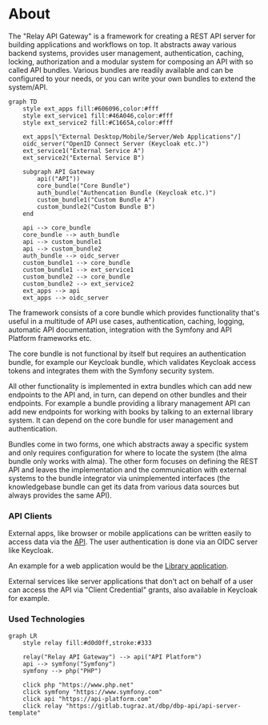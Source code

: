 # About

The "Relay API Gateway" is a framework for creating a REST API server for
building applications and workflows on top. It abstracts away various backend
systems, provides user management, authentication, caching, locking,
authorization and a modular system for composing an API with so called API
bundles. Various bundles are readily available and can be configured to your
needs, or you can write your own bundles to extend the system/API.

```mermaid
graph TD
    style ext_apps fill:#606096,color:#fff
    style ext_service1 fill:#46A046,color:#fff
    style ext_service2 fill:#C1665A,color:#fff

    ext_apps[\"External Desktop/Mobile/Server/Web Applications"/]
    oidc_server("OpenID Connect Server (Keycloak etc.)")
    ext_service1("External Service A")
    ext_service2("External Service B")

    subgraph API Gateway
        api(("API"))
        core_bundle("Core Bundle")
        auth_bundle("Authencation Bundle (Keycloak etc.)")
        custom_bundle1("Custom Bundle A")
        custom_bundle2("Custom Bundle B")
    end

    api --> core_bundle
    core_bundle --> auth_bundle
    api --> custom_bundle1
    api --> custom_bundle2
    auth_bundle --> oidc_server
    custom_bundle1 --> core_bundle
    custom_bundle1 --> ext_service1
    custom_bundle2 --> core_bundle
    custom_bundle2 --> ext_service2
    ext_apps --> api
    ext_apps --> oidc_server
```

The framework consists of a core bundle which provides functionality that's
useful in a multitude of API use cases, authentication, caching, logging,
automatic API documentation, integration with the Symfony and API Platform
frameworks etc.

The core bundle is not functional by itself but requires an authentication
bundle, for example our Keycloak bundle, which validates Keycloak access tokens
and integrates them with the Symfony security system.

All other functionality is implemented in extra bundles which can add new
endpoints to the API and, in turn, can depend on other bundles and their
endpoints. For example a bundle providing a library management API can add new
endpoints for working with books by talking to an external library system. It
can depend on the core bundle for user management and authentication.

Bundles come in two forms, one which abstracts away a specific system and only
requires configuration for where to locate the system (the alma bundle only
works with alma). The other form focuses on defining the REST API and leaves the
implementation and the communication with external systems to the bundle
integrator via unimplemented interfaces (the knowledgebase bundle can get its
data from various data sources but always provides the same API).

### API Clients

External apps, like browser or mobile applications can be written easily to
access data via the [API](#api). The user authentication is done via an OIDC
server like Keycloak.

An example for a web application would be the [Library
application](https://ibib.tugraz.at/en).

External services like server applications that don't act on behalf of a user
can access the API via "Client Credential" grants, also available in Keycloak
for example.

### Used Technologies

```mermaid
graph LR
    style relay fill:#d0d0ff,stroke:#333

    relay("Relay API Gateway") --> api("API Platform")
    api --> symfony("Symfony")
    symfony --> php("PHP")

    click php "https://www.php.net"
    click symfony "https://www.symfony.com"
    click api "https://api-platform.com"
    click relay "https://gitlab.tugraz.at/dbp/dbp-api/api-server-template"
```
